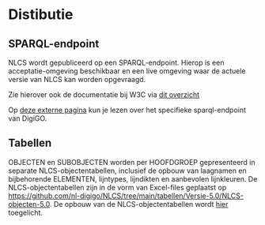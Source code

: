 # Distibutie

<div class="issue" data-number="158"></div>

## SPARQL-endpoint
NLCS wordt gepubliceerd op een SPARQL-endpoint. Hierop is een acceptatie-omgeving beschikbaar en een live omgeving waar de actuele versie van NLCS kan worden opgevraagd.

Zie hierover ook de documentatie bij W3C via [dit overzicht](https://www.w3.org/TR/sparql11-overview/)

Op [deze externe pagina](https://docs.laces.tech/ldp/12.0.0/) kun je lezen over het specifieke sparql-endpoint van DigiGO.

<div class="issue" data-number="161"></div>


## Tabellen

OBJECTEN en SUBOBJECTEN worden per HOOFDGROEP gepresenteerd in separate NLCS-objectentabellen, inclusief de opbouw van laagnamen en bijbehorende ELEMENTEN, lijntypes, lijndikten en aanbevolen lijnkleuren. 
De NLCS-objectentabellen zijn in de vorm van Excel-files geplaatst op https://github.com/nl-digigo/NLCS/tree/main/tabellen/Versie-5.0/NLCS-objecten-5.0. 
De opbouw van de NLCS-objectentabellen wordt <a href="#opbouw-nlcs-objectentabellen">hier</a> toegelicht.








